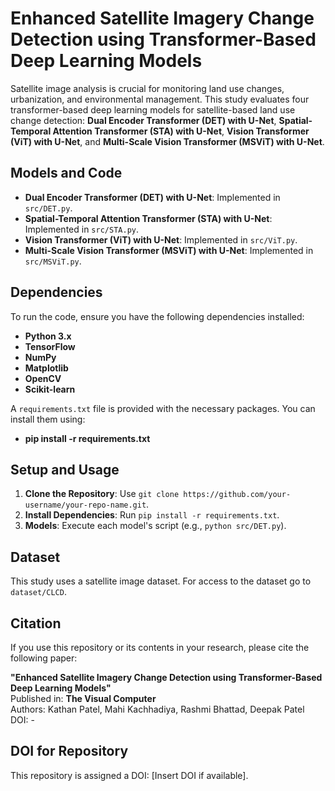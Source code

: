 # Enhanced Satellite Imagery Change Detection using Transformer-Based Deep Learning Models

Satellite image analysis is crucial for monitoring land use changes, urbanization, and environmental management. This study evaluates four transformer-based deep learning models for satellite-based land use change detection: **Dual Encoder Transformer (DET) with U-Net**, **Spatial-Temporal Attention Transformer (STA) with U-Net**, **Vision Transformer (ViT) with U-Net**, and **Multi-Scale Vision Transformer (MSViT) with U-Net**.

## Models and Code

- **Dual Encoder Transformer (DET) with U-Net**: Implemented in `src/DET.py`.
- **Spatial-Temporal Attention Transformer (STA) with U-Net**: Implemented in `src/STA.py`.
- **Vision Transformer (ViT) with U-Net**: Implemented in `src/ViT.py`.
- **Multi-Scale Vision Transformer (MSViT) with U-Net**: Implemented in `src/MSViT.py`.

## Dependencies

To run the code, ensure you have the following dependencies installed:

- **Python 3.x**
- **TensorFlow**
- **NumPy**
- **Matplotlib**
- **OpenCV**
- **Scikit-learn**

A `requirements.txt` file is provided with the necessary packages. You can install them using:

- **pip install -r requirements.txt**

## Setup and Usage

1. **Clone the Repository**: Use `git clone https://github.com/your-username/your-repo-name.git`.
2. **Install Dependencies**: Run `pip install -r requirements.txt`.
3. **Models**: Execute each model's script (e.g., `python src/DET.py`).

## Dataset

This study uses a satellite image dataset. For access to the dataset go to `dataset/CLCD`.

## Citation

If you use this repository or its contents in your research, please cite the following paper:

**"Enhanced Satellite Imagery Change Detection using Transformer-Based Deep Learning Models"**  
Published in: **The Visual Computer**  
Authors: Kathan Patel, Mahi Kachhadiya, Rashmi Bhattad, Deepak Patel  
DOI: -

## DOI for Repository

This repository is assigned a DOI: [Insert DOI if available].




